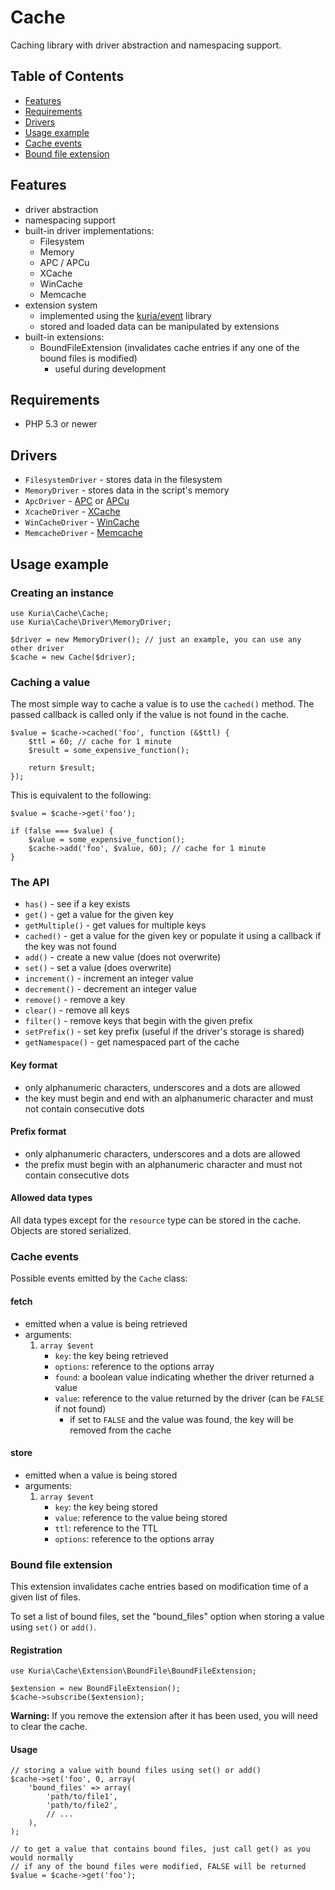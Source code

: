 Cache
=====

Caching library with driver abstraction and namespacing support.


## Table of Contents

- [Features](#features)
- [Requirements](#requirements)
- [Drivers](#drivers)
- [Usage example](#usage)
- [Cache events](#events)
- [Bound file extension](#bound-file-extension)


## <a name="features"></a> Features

- driver abstraction
- namespacing support
- built-in driver implementations:
    - Filesystem
    - Memory
    - APC / APCu
    - XCache
    - WinCache
    - Memcache
- extension system
    - implemented using the [kuria/event](https://github.com/kuria/event) library
    - stored and loaded data can be manipulated by extensions
- built-in extensions:
    - BoundFileExtension (invalidates cache entries if any one of the bound files is modified)
        - useful during development


## <a name="requirements"></a> Requirements

- PHP 5.3 or newer


## <a name="drivers"></a> Drivers

- `FilesystemDriver` - stores data in the filesystem
- `MemoryDriver` - stores data in the script's memory
- `ApcDriver` - [APC](http://php.net/manual/en/book.apc.php) or [APCu](https://pecl.php.net/package/APCu)
- `XcacheDriver` - [XCache](http://xcache.lighttpd.net/)
- `WinCacheDriver` - [WinCache](https://pecl.php.net/package/wincache)
- `MemcacheDriver` - [Memcache](https://pecl.php.net/package/memcache)


## <a name="usage"></a> Usage example


### Creating an instance

    use Kuria\Cache\Cache;
    use Kuria\Cache\Driver\MemoryDriver;

    $driver = new MemoryDriver(); // just an example, you can use any other driver
    $cache = new Cache($driver);


### Caching a value

The most simple way to cache a value is to use the `cached()` method. The passed callback is called
only if the value is not found in the cache.

    $value = $cache->cached('foo', function (&$ttl) {
        $ttl = 60; // cache for 1 minute
        $result = some_expensive_function();

        return $result;
    });

This is equivalent to the following:

    $value = $cache->get('foo');

    if (false === $value) {
        $value = some_expensive_function();
        $cache->add('foo', $value, 60); // cache for 1 minute
    }


### The API

- `has()` - see if a key exists
- `get()` - get a value for the given key
- `getMultiple()` - get values for multiple keys
- `cached()` - get a value for the given key or populate it using a callback if the key was not found
- `add()` - create a new value (does not overwrite)
- `set()` - set a value (does overwrite)
- `increment()` - increment an integer value
- `decrement()` - decrement an integer value
- `remove()` - remove a key
- `clear()` - remove all keys
- `filter()` - remove keys that begin with the given prefix
- `setPrefix()` - set key prefix (useful if the driver's storage is shared)
- `getNamespace()` - get namespaced part of the cache


#### Key format

- only alphanumeric characters, underscores and a dots are allowed
- the key must begin and end with an alphanumeric character and must not contain consecutive dots


#### Prefix format

- only alphanumeric characters, underscores and a dots are allowed
- the prefix must begin with an alphanumeric character and must not contain consecutive dots


#### Allowed data types

All data types except for the `resource` type can be stored in the cache. Objects are stored serialized.


### <a name="events"></a> Cache events

Possible events emitted by the `Cache` class:

#### fetch

- emitted when a value is being retrieved
- arguments:
    1. `array $event`
        - `key`: the key being retrieved
        - `options`: reference to the options array
        - `found`: a boolean value indicating whether the driver returned a value
        - `value`: reference to the value returned by the driver (can be `FALSE` if not found)
            - if set to `FALSE` and the value was found, the key will be removed from the cache


#### store

- emitted when a value is being stored
- arguments:
    1. `array $event`
        - `key`: the key being stored
        - `value`: reference to the value being stored
        - `ttl`: reference to the TTL
        - `options`: reference to the options array


### <a name="bound-file-extension"></a> Bound file extension

This extension invalidates cache entries based on modification time of a given list of files.

To set a list of bound files, set the "bound_files" option when storing a value using `set()`
or `add()`.


#### Registration

    use Kuria\Cache\Extension\BoundFile\BoundFileExtension;
    
    $extension = new BoundFileExtension();
    $cache->subscribe($extension);

**Warning:** If you remove the extension after it has been used, you will need to clear the cache.


#### Usage

    // storing a value with bound files using set() or add()
    $cache->set('foo', 0, array(
        'bound_files' => array(
            'path/to/file1',
            'path/to/file2',
            // ...
        ),
    );

    // to get a value that contains bound files, just call get() as you would normally
    // if any of the bound files were modified, FALSE will be returned
    $value = $cache->get('foo');
